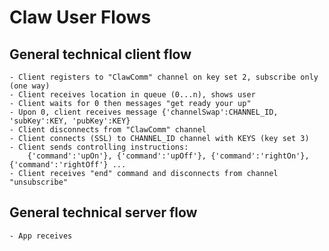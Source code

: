 # Claw User Flows

## General technical client flow
	- Client registers to "ClawComm" channel on key set 2, subscribe only (one way)
	- Client receives location in queue (0...n), shows user
	- Client waits for 0 then messages "get ready your up"
	- Upon 0, client receives message {'channelSwap':CHANNEL_ID, 'subKey':KEY, 'pubKey':KEY} 
	- Client disconnects from "ClawComm" channel
	- Client connects (SSL) to CHANNEL_ID channel with KEYS (key set 3)
	- Client sends controlling instructions:
		{'command':'upOn'}, {'command':'upOff'}, {'command':'rightOn'}, {'command':'rightOff'} ...
	- Client receives "end" command and disconnects from channel "unsubscribe"
	
## General technical server flow
	- App receives 